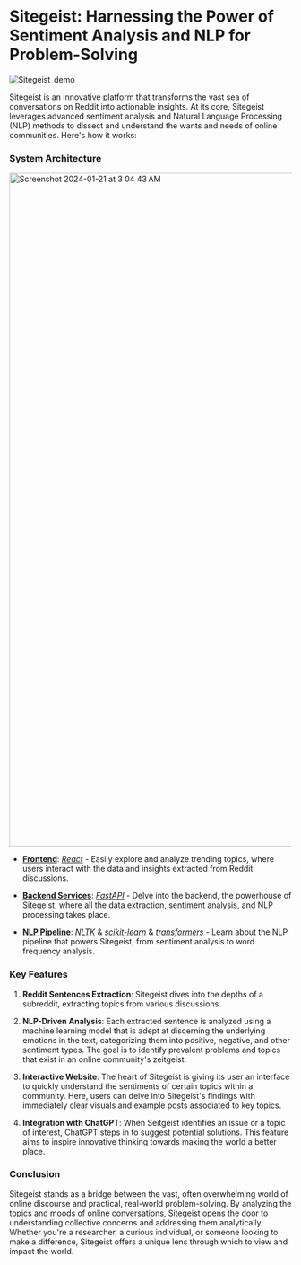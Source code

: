 # Sitegeist: Harnessing the Power of Sentiment Analysis and NLP for Problem-Solving

![Sitegeist_demo](https://github.com/masaishi/Sitegeist/assets/1396267/c1d55aa5-dd7c-4090-a173-0ca8c157e423)

Sitegeist is an innovative platform that transforms the vast sea of conversations on Reddit into actionable insights. At its core, Sitegeist leverages advanced sentiment analysis and Natural Language Processing (NLP) methods to dissect and understand the wants and needs of online communities. Here's how it works:

### System Architecture

<img width="1200" alt="Screenshot 2024-01-21 at 3 04 43 AM" src="https://github.com/masaishi/Sitegeist/assets/1396267/554d0562-79e1-4047-928b-4c812afaac80">

- [**Frontend**](https://github.com/masaishi/web_CruzHacks2024): [*React*](https://react.dev/) - Easily explore and analyze trending topics, where users interact with the data and insights extracted from Reddit discussions.

- [**Backend Services**](https://github.com/masaishi/api_CruzHacks2024): [*FastAPI*](https://fastapi.tiangolo.com/) - Delve into the backend, the powerhouse of Sitegeist, where all the data extraction, sentiment analysis, and NLP processing takes place.

- [**NLP Pipeline**](https://github.com/masaishi/nlp_CruzHacks2024): [*NLTK*](https://www.nltk.org/) & [*scikit-learn*](https://scikit-learn.org/stable/) & [*transformers*](https://huggingface.co/docs/transformers/index) - Learn about the NLP pipeline that powers Sitegeist, from sentiment analysis to word frequency analysis.


### Key Features

1. **Reddit Sentences Extraction**: Sitegeist dives into the depths of a subreddit, extracting topics from various discussions.

2. **NLP-Driven Analysis**: Each extracted sentence is analyzed using a machine learning model that is adept at discerning the underlying emotions in the text, categorizing them into positive, negative, and other sentiment types. The goal is to identify prevalent problems and topics that exist in an online community's zeitgeist.

3. **Interactive Website**: The heart of Sitegeist is giving its user an interface to quickly understand the sentiments of certain topics within a community. Here, users can delve into Sitegeist's findings with immediately clear visuals and example posts associated to key topics.

4. **Integration with ChatGPT**: When Seitgeist identifies an issue or a topic of interest, ChatGPT steps in to suggest potential solutions. This feature aims to inspire innovative thinking towards making the world a better place.

### Conclusion

Sitegeist stands as a bridge between the vast, often overwhelming world of online discourse and practical, real-world problem-solving. By analyzing the topics and moods of online conversations, Sitegeist opens the door to understanding collective concerns and addressing them analytically. Whether you're a researcher, a curious individual, or someone looking to make a difference, Sitegeist offers a unique lens through which to view and impact the world.
